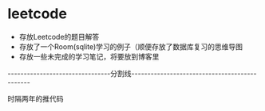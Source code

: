# leetcode

* 存放Leetcode的题目解答
* 存放了一个Room(sqlite)学习的例子（顺便存放了数据库复习的思维导图
* 存放一些未完成的学习笔记，将要放到博客里

--------------------------------分割线----------------------------------------------

时隔两年的推代码